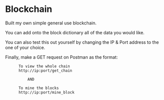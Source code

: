 # Blockchain

Built my own simple general use blockchain.

You can add onto the block dictionary all of the data you would like.

You can also test this out yourself by changing the IP & Port address to the one of your choice.

Finally, make a GET request on Postman as the format:

         
          To view the whole chain
          http://ip:port/get_chain
          
              AND
              
          To mine the blocks    
          http://ip:port/mine_block
          
